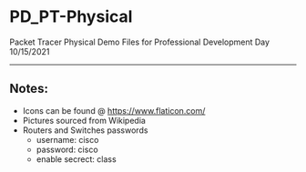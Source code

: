 # PD_PT-Physical
Packet Tracer Physical Demo Files for Professional Development Day 10/15/2021
- - - -
## Notes: ##
- Icons can be found @ https://www.flaticon.com/
- Pictures sourced from Wikipedia
- Routers and Switches passwords
  - username: cisco
  - password: cisco
  - enable secrect: class
